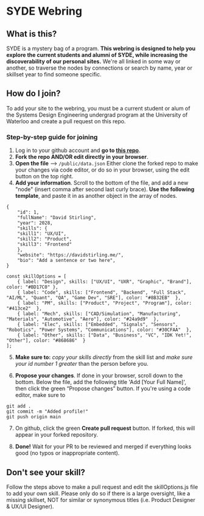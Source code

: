 # SYDE Webring

## What is this?
SYDE is a mystery bag of a program. **This webring is designed to help you explore the current students and alumni of SYDE, while increasing the discoverability of our personal sites.** We're all linked in some way or another, so traverse the nodes by connections or search by name, year or skillset year to find someone specific. 

## How do I join?
To add your site to the webring, you must be a current student or alum of the Systems Design Engineering undergrad program at the University of Waterloo and create a pull request on this repo.

### Step-by-step guide for joining
1. Log in to your github account and **go to [this repo](https://github.com/DBStirling/syde-webring)**.
2. **Fork the repo AND/OR edit directly in your browser**.
3. **Open the file** --> ```/public/data.json``` Either clone the forked repo to make your changes via code editor, or do so in your browser, using the edit button on the top right. 
4. **Add your information**. Scroll to the bottom of the file, and add a new "node" (insert comma after second last curly brace). **Use the following template**, and paste it in as another object in the array of nodes.
```
{
    "id": 1,
    "fullName": "David Stirling",
    "year": 2028,
    "skills": {
    "skill1": "UX/UI",
    "skill2": "Product",
    "skill3": "Frontend"
    },
    "website": "https://davidstirling.me/",
    "bio": "Add a sentence or two here",
}
```
```
const skillOptions = [
    { label: "Design", skills: ["UX/UI", "UXR", "Graphic", "Brand"], color: "#BD17C0" },
    { label: "Code", skills: ["Frontend", "Backend", "Full Stack", "AI/ML", "Quant", "QA", "Game Dev", "SRE"], color: "#8B32EB"  },
    { label: "PM", skills: ["Product", "Project", "Program"], color: "#413ce2"  },
    { label: "Mech", skills: ["CAD/Simulation", "Manufacturing", "Materials", "Automotive", "Aero"], color: "#24a9d9"  },
    { label: "Elec", skills: ["Embedded", "Signals", "Sensors", "Robotics", "Power Systems", "Communications"], color: "#30CFAA"  },
    { label: "Other", skills: ["Data", "Business", "VC", "IDK Yet!", "Other"], color: "#868686"  }
];
```
5. **Make sure to:** *copy your skills directly* from the skill list and *make sure your id number 1 greater* than the person before you.

6. **Propose your changes**. If done in your browser, scroll down to the bottom. Below the file, add the following title 'Add [Your Full Name]', then click the green “Propose changes” button. If you're using a code editor, make sure to 
```
git add . 
git commit -m "Added profile!"
git push origin main
```

7. On github, click the green **Create pull request** button. If forked, this will appear in your forked repository. 

8. **Done!** Wait for your PR to be reviewed and merged if everything looks good (no typos or inappropriate content).

## Don't see your skill?
Follow the steps above to make a pull request and edit the skillOptions.js file to add your own skill. Please only do so if there is a large oversight, like a missing skillset, NOT for similar or synonymous titles (i.e. Product Designer & UX/UI Designer).
